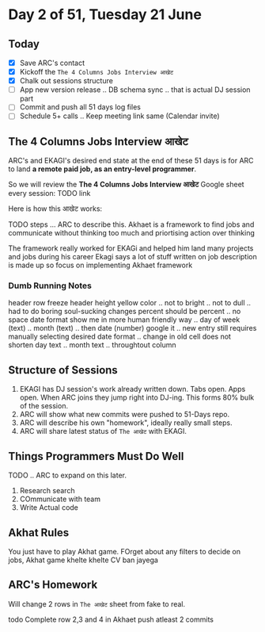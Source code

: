 # Day 2 of 51, Tuesday 21 June

## Today

- [x] Save ARC's contact 
- [x] Kickoff the `The 4 Columns Jobs Interview आखेट`
- [x] Chalk out sessions structure
- [ ] App new version release .. DB schema sync .. that is actual DJ session part
- [ ] Commit and push all 51 days log files
- [ ] Schedule 5+ calls .. Keep meeting link same (Calendar invite)

## The 4 Columns Jobs Interview आखेट

ARC's and EKAGI's desired end state at the end of these 51 days is for ARC to land **a remote paid job, as an entry-level programmer**. 

So we will review the **The 4 Columns Jobs Interview आखेट** Google sheet every session: TODO link

Here is how this आखेट works:

TODO steps ... ARC to describe this.
Akhaet is a framework to find jobs and communicate without thinking too much and priortising action over thinking 


The framework really worked for EKAGi and helped him land many projects and jobs during his career
Ekagi says a lot of stuff written on job description is made up so focus on implementing Akhaet framework

### Dumb Running Notes

header row freeze
header height
yellow color .. not to bright .. not to dull .. had to do boring soul-sucking changes
percent should be percent .. no space
date format show me in more human friendly way .. day of week (text) .. month (text) .. then date (number)
google it .. 
new entry still requires manually selecting desired date format .. change in old cell does not
shorten day text .. month text .. throughtout column

## Structure of Sessions

1. EKAGI has DJ session's work already written down. Tabs open. Apps open. When ARC joins they jump right into DJ-ing. This forms 80% bulk of the session.
1. ARC will show what new commits were pushed to 51-Days repo.
1. ARC will describe his own "homework", ideally really small steps.
1. ARC will share latest status of `The आखेट` with EKAGI.

## Things Programmers Must Do Well

TODO .. ARC to expand on this later.
1. Research search 
1. COmmunicate with team
1. Write Actual code

## Akhat Rules

You just have to play Akhat game.
FOrget about any filters to decide on jobs, 
Akhat game khelte khelte CV ban jayega 

## ARC's Homework

Will change 2 rows in `The आखेट` sheet from fake to real.

todo
Complete row 2,3 and 4 in Akhaet
push atleast 2 commits